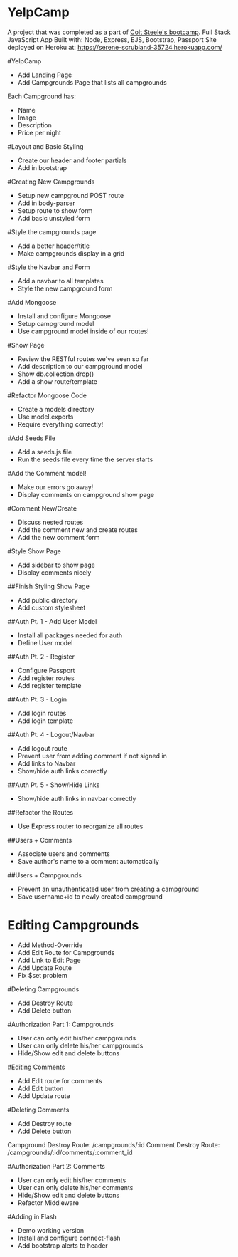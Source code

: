 # YelpCamp
A project that was completed as a part of [Colt Steele's bootcamp](https://www.udemy.com/the-web-developer-bootcamp/).
Full Stack JavaScript App
Built with: Node, Express, EJS, Bootstrap, Passport
Site deployed on Heroku at: https://serene-scrubland-35724.herokuapp.com/

#YelpCamp
* Add Landing Page
* Add Campgrounds Page that lists all campgrounds

Each Campground has:
* Name
* Image
* Description
* Price per night

#Layout and Basic Styling
* Create our header and footer partials
* Add in bootstrap

#Creating New Campgrounds
* Setup new campground POST route
* Add in body-parser
* Setup route to show form
* Add basic unstyled form

#Style the campgrounds page
* Add a better header/title
* Make campgrounds display in a grid

#Style the Navbar and Form
* Add a navbar to all templates
* Style the new campground form

#Add Mongoose
* Install and configure Mongoose
* Setup campground model
* Use campground model inside of our routes!

#Show Page
* Review the RESTful routes we've seen so far
* Add description to our campground model
* Show db.collection.drop()
* Add a show route/template

#Refactor Mongoose Code
* Create a models directory
* Use model.exports
* Require everything correctly!

#Add Seeds File
* Add a seeds.js file
* Run the seeds file every time the server starts

#Add the Comment model!
* Make our errors go away!
* Display comments on campground show page

#Comment New/Create
* Discuss nested routes
* Add the comment new and create routes
* Add the new comment form

#Style Show Page
* Add sidebar to show page
* Display comments nicely

##Finish Styling Show Page
* Add public directory
* Add custom stylesheet

##Auth Pt. 1 - Add User Model
* Install all packages needed for auth
* Define User model

##Auth Pt. 2 - Register
* Configure Passport
* Add register routes
* Add register template

##Auth Pt. 3 - Login
* Add login routes
* Add login template

##Auth Pt. 4 - Logout/Navbar
* Add logout route
* Prevent user from adding comment if not signed in
* Add links to Navbar
* Show/hide auth links correctly

##Auth Pt. 5 - Show/Hide Links
* Show/hide auth links in navbar correctly

##Refactor the Routes
* Use Express router to reorganize all routes

##Users + Comments
* Associate users and comments
* Save author's name to a comment automatically

##Users + Campgrounds
* Prevent an unauthenticated user from creating a campground
* Save username+id to newly created campground

# Editing Campgrounds
* Add Method-Override
* Add Edit Route for Campgrounds
* Add Link to Edit Page
* Add Update Route
* Fix $set problem

#Deleting Campgrounds
* Add Destroy Route
* Add Delete button

#Authorization Part 1: Campgrounds
* User can only edit his/her campgrounds
* User can only delete his/her campgrounds
* Hide/Show edit and delete buttons

#Editing Comments
* Add Edit route for comments
* Add Edit button
* Add Update route

<!--campgrounds/:id/edit-->
<!--campgrounds/:id/comments/:comment_id/edit-->

#Deleting Comments
* Add Destroy route
* Add Delete button

Campground Destroy Route:   /campgrounds/:id
Comment Destroy Route:      /campgrounds/:id/comments/:comment_id 

#Authorization Part 2: Comments
* User can only edit his/her comments
* User can only delete his/her comments
* Hide/Show edit and delete buttons
* Refactor Middleware

#Adding in Flash
* Demo working version
* Install and configure connect-flash
* Add bootstrap alerts to header

